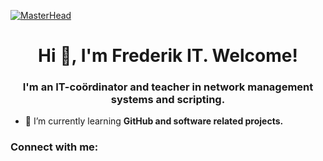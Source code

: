 [![MasterHead](https://www.polyu.edu.hk/its/-/media/department/its/events/2022/3/20220301-event_basic-python-evening.gif)](https://github.com/frederik-it/frederik-it)
<h1 align="center">Hi 👋, I'm Frederik IT. Welcome!</h1>
<h3 align="center">I'm an IT-coördinator and teacher in network management systems and scripting.</h3>

- 🌱 I’m currently learning **GitHub and software related projects.**

<h3 align="left">Connect with me:</h3>
<p align="left">
</p>
